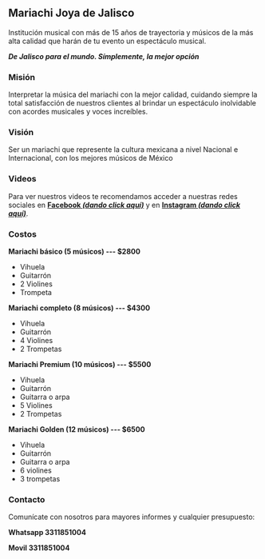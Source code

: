 ## Mariachi Joya de Jalisco
Institución musical con más de 15 años de trayectoria y músicos de la más alta calidad que harán de tu evento un espectáculo musical.

***De Jalisco para el mundo. Símplemente, la mejor opción***


### Misión
Interpretar la música del mariachi con la mejor calidad, cuidando siempre la total satisfacción de nuestros clientes al brindar un espectáculo inolvidable con acordes musicales y voces increíbles.

### Visión
Ser un mariachi que represente la cultura mexicana a nivel Nacional e Internacional, con los mejores músicos de México


### Videos
Para ver nuestros videos te recomendamos acceder a nuestras redes sociales en [**Facebook _(dando click aquí)_**](https://www.facebook.com/MariachiJoyadeJalisco/) y en [**Instagram _(dando click aquí)_**](https://www.instagram.com/mariachijoyadejalisco/).

### Costos
**Mariachi básico (5 músicos) --- $2800**

* Vihuela
* Guitarrón
* 2 Violines
* Trompeta

**Mariachi completo (8 músicos) --- $4300**

* Vihuela
* Guitarrón
* 4 Violines
* 2 Trompetas

**Mariachi Premium (10 músicos) --- $5500**

* Vihuela
* Guitarrón
* Guitarra o arpa
* 5 Violines
* 2 Trompetas

**Mariachi Golden (12 músicos) --- $6500**

* Vihuela
* Guitarrón
* Guitarra o arpa
* 6 violines
* 3 trompetas


### Contacto

Comunícate con nosotros para mayores informes y cualquier presupuesto:

**Whatsapp 3311851004**

**Movil 3311851004**
